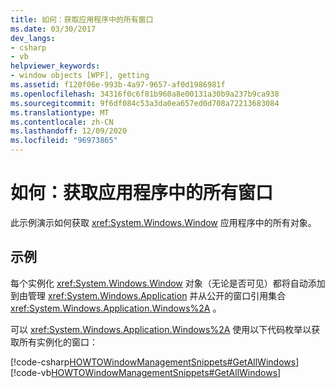 ```yaml
---
title: 如何：获取应用程序中的所有窗口
ms.date: 03/30/2017
dev_langs:
- csharp
- vb
helpviewer_keywords:
- window objects [WPF], getting
ms.assetid: f120f06e-993b-4a97-9657-af0d1986981f
ms.openlocfilehash: 34316f0c6f81b960a8e00131a30b9a237b9ca938
ms.sourcegitcommit: 9f6df084c53a3da0ea657ed0d708a72213683084
ms.translationtype: MT
ms.contentlocale: zh-CN
ms.lasthandoff: 12/09/2020
ms.locfileid: "96973865"
---
```

# <a name="how-to-get-all-windows-in-an-application"></a>如何：获取应用程序中的所有窗口
此示例演示如何获取 <xref:System.Windows.Window> 应用程序中的所有对象。  
  
## <a name="example"></a>示例  
 每个实例化 <xref:System.Windows.Window> 对象（无论是否可见）都将自动添加到由管理 <xref:System.Windows.Application> 并从公开的窗口引用集合 <xref:System.Windows.Application.Windows%2A> 。  
  
 可以 <xref:System.Windows.Application.Windows%2A> 使用以下代码枚举以获取所有实例化的窗口：  
  
 [!code-csharp[HOWTOWindowManagementSnippets#GetAllWindows](~/samples/snippets/csharp/VS_Snippets_Wpf/HOWTOWindowManagementSnippets/CSharp/CustomWindow.xaml.cs#getallwindows)]
 [!code-vb[HOWTOWindowManagementSnippets#GetAllWindows](~/samples/snippets/visualbasic/VS_Snippets_Wpf/HOWTOWindowManagementSnippets/visualbasic/customwindow.xaml.vb#getallwindows)]
